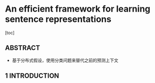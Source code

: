 # An efficient framework for learning sentence representations
[toc]

## ABSTRACT
- 基于分布式假设，使用分类问题来替代之前的预测上下文

## 1 INTRODUCTION



